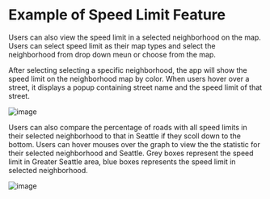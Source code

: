 # Example of Speed Limit Feature

Users can also view the speed limit in a selected neighborhood on the map. Users can select speed limit as their map types
and select the neighborhood from drop down meun or choose from the map. 

After selecting selecting a specific neighborhood, the app will show the speed limit on the neighborhood map by color.
When users hover over a street, it displays a popup containing street name and the speed limit of that street. 

![image](https://github.com/Neighborhood-Traffic-Flow/neighborhoodtrafficflow/blob/master/examples/gif%20pictures/speed%20limit%20graph.gif)

Users can also compare the percentage of roads with all speed limits in their selected neighborhood to that in Seattle 
if they scoll down to the bottom. Users can hover mouses over the graph to view the the statistic for their selected 
neighborhood and Seattle. Grey boxes represent the speed limit in Greater Seattle area, blue boxes represents the speed limit 
in selected neighborhood.

![image](https://github.com/Neighborhood-Traffic-Flow/neighborhoodtrafficflow/blob/master/examples/gif%20pictures/Speed%20limit%20stats.gif)
